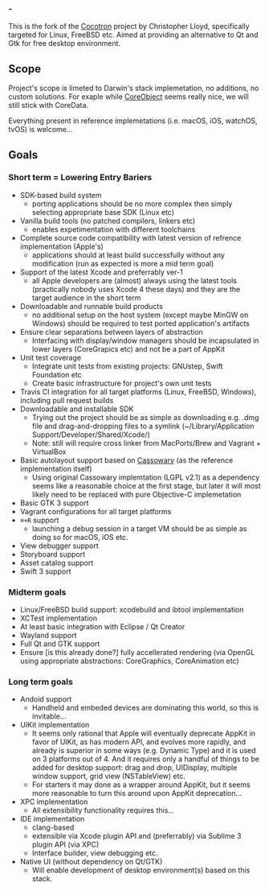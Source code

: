 ### -
This is the fork of the [Cocotron](https://github.com/cjwl/cocotron) project by Christopher Lloyd, specifically targeted for Linux, FreeBSD etc. Aimed at providing an alternative to Qt and Gtk for free desktop environment.

## Scope

Project's scope is limeted to Darwin's stack implemetation, no additions, no custom solutions. For exaple while [CoreObject](http://coreobject.org) seems really nice, we will still stick with CoreData. 

Everything present in reference implemetations (i.e. macOS, iOS, watchOS, tvOS) is welcome…

## Goals
### Short term = Lowering Entry Bariers

* SDK-based build system
	* porting applications should be no more complex then simply selecting appropriate base SDK (Linux etc) 
* Vanilla build tools (no patched compilers, linkers etc)
	* enables expetimentation with different toolchains
* Complete source code compatibility with latest version of refrence implementation (Apple's) 
	* applications should at least build successfully without any modification (run as expected is more a mid term goal)
* Support of the latest Xcode and preferrably ver-1
	* all Apple developers are (almost) always using the latest tools (practically nobody uses Xcode 4 these days) and they are the target audience in the short term
* Downloadable and runnable build products
	* no additional setup on the host system (except maybe MinGW on Windows) should be required to test ported application's artifacts
* Ensure clear separations between layers of abstraction
	* Interfacing with display/window managers should be incapsulated in lower layers (CoreGrapics etc) and not be a part of AppKit
* Unit test coverage
	* Integrate unit tests from existing projects: GNUstep, Swift Foundation etc
	* Create basic infrastructure for project's own unit tests
* Travis CI integration for all target platforms (Linux, FreeBSD, Windows), including pull request builds
* Downloadable and installable SDK
	* Trying out the project should be as simple as downloading e.g. .dmg file and drag-and-dropping files to a symlink (~/Library/Application Support/Developer/Shared/Xcode/)
	* Note: still will require cross linker from MacPorts/Brew and Vagrant + VirtualBox
* Basic autolayout support based on [Cassowary](https://constraints.cs.washington.edu/cassowary/) (as the reference implementation itself)
	* Using original Cassowary implemtation (LGPL v2.1) as a dependency seems like a reasonable choice at the first stage, but later it will most likely need to be replaced with pure Objective-C implemetation
* Basic GTK 3 support
* Vagrant configurations for all target platforms
* `⌘+R` support
	* launching a debug session in a target VM should be as simple as doing so for macOS, iOS etc.
* View debugger support
* Storyboard support
* Asset catalog support
* Swift 3 support

### Midterm goals

* Linux/FreeBSD build support: xcodebuild and ibtool implementation
* XCTest implementation
* At least basic integration with Eclipse / Qt Creator
* Wayland support
* Full Qt and GTK support
* Ensure [is this already done?] fully accellerated rendering (via OpenGL using appropriate abstractions: CoreGraphics, CoreAnimation etc)

### Long term goals

* Andoid support
	* Handheld and embeded devices are dominating this world, so this is invitable… 
* UIKit implementation
	* It seems only rational that Apple will eventually deprecate AppKit in favor of UIKit, as has modern API, and evolves more rapidly, and already is superior in some ways (e.g. Dynamic Type) and it is used on 3 platforms out of 4. And it requires only a handful of things to be added for desktop support: drag and drop, UIDisplay, multiple window support, grid view (NSTableView) etc. 
	* For starters it may done as a wrapper around AppKit, but it seems more reasonable to turn this around upon AppKit deprecation…
* XPC implementation
	* All extensibility functionality requires this…
* IDE implementation
	* clang-based
	* extensible via Xcode plugin API and (preferrably) via Sublime 3 plugin API (via XPC)
	* Interface builder, view debugging etc.
* Native UI (without dependency on Qt/GTK)
	* Will enable development of desktop environment(s) based on this stack.